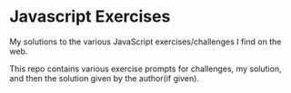 # Javascript Exercises
My solutions to the various JavaScript exercises/challenges I find on the web. 

This repo contains various exercise prompts for challenges, my solution, and then the solution given by the author(if given).
